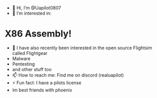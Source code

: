 - 👋 Hi, I’m @Uapilot0807
- 👀 I’m interested in:
# X86 Assembly!
- 🌱 I have also recently been interested in the open source Flightsim called Flightgear
- Malware
- Pentesting
- and other stuff too
- 📫 How to reach me: Find me on discord (realuapilot)
- ⚡ Fun fact: I have a pilots license
- Im best friends with phoenix 

<!---
Uapilot0807/Uapilot0807 is a ✨ special ✨ repository because its `README.md` (this file) appears on your GitHub profile.
You can click the Preview link to take a look at your changes.
--->
